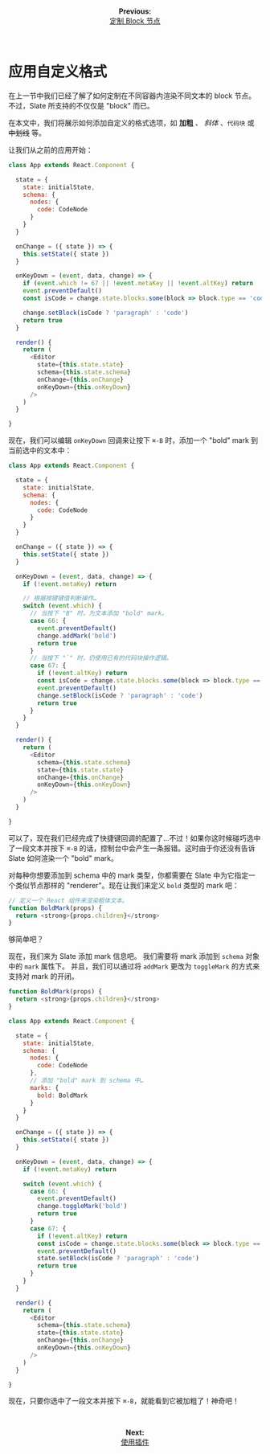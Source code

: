 
<br/>
<p align="center"><strong>Previous:</strong><br/><a href="./defining-custom-block-nodes.md">定制 Block 节点</a></p>
<br/>

# 应用自定义格式

在上一节中我们已经了解了如何定制在不同容器内渲染不同文本的 block 节点。不过，Slate 所支持的不仅仅是 "block" 而已。

在本文中，我们将展示如何添加自定义的格式选项，如 **加粗** 、 _斜体_ 、`代码块` 或 ~~中划线~~ 等。

让我们从之前的应用开始：

```js
class App extends React.Component {

  state = {
    state: initialState,
    schema: {
      nodes: {
        code: CodeNode
      }
    }
  }

  onChange = ({ state }) => {
    this.setState({ state })
  }

  onKeyDown = (event, data, change) => {
    if (event.which != 67 || !event.metaKey || !event.altKey) return
    event.preventDefault()
    const isCode = change.state.blocks.some(block => block.type == 'code')

    change.setBlock(isCode ? 'paragraph' : 'code')
    return true
  }

  render() {
    return (
      <Editor
        state={this.state.state}
        schema={this.state.schema}
        onChange={this.onChange}
        onKeyDown={this.onKeyDown}
      />
    )
  }

}
```

现在，我们可以编辑 `onKeyDown` 回调来让按下 `⌘-B` 时，添加一个 "bold" mark 到当前选中的文本中：

```js
class App extends React.Component {

  state = {
    state: initialState,
    schema: {
      nodes: {
        code: CodeNode
      }
    }
  }

  onChange = ({ state }) => {
    this.setState({ state })
  }

  onKeyDown = (event, data, change) => {
    if (!event.metaKey) return

    // 根据按键键值判断操作…
    switch (event.which) {
      // 当按下 "B" 时，为文本添加 "bold" mark。
      case 66: {
        event.preventDefault()
        change.addMark('bold')
        return true
      }
      // 当按下 "`" 时，仍使用已有的代码块操作逻辑。
      case 67: {
        if (!event.altKey) return
        const isCode = change.state.blocks.some(block => block.type == 'code')
        event.preventDefault()
        change.setBlock(isCode ? 'paragraph' : 'code')
        return true
      }
    }
  }

  render() {
    return (
      <Editor
        schema={this.state.schema}
        state={this.state.state}
        onChange={this.onChange}
        onKeyDown={this.onKeyDown}
      />
    )
  }

}
```

可以了，现在我们已经完成了快捷键回调的配置了…不过！如果你这时候碰巧选中了一段文本并按下 `⌘-B` 的话，控制台中会产生一条报错。这时由于你还没有告诉 Slate 如何渲染一个 "bold" mark。

对每种你想要添加到 schema 中的 mark 类型，你都需要在 Slate 中为它指定一个类似节点那样的 "renderer"。现在让我们来定义 `bold` 类型的 mark 吧：

```js
// 定义一个 React 组件来渲染粗体文本。
function BoldMark(props) {
  return <strong>{props.children}</strong>
}
```

够简单吧？

现在，我们来为 Slate 添加 mark 信息吧。
我们需要将 mark 添加到 `schema` 对象中的 `mark` 属性下。
并且，我们可以通过将 `addMark` 更改为 `toggleMark` 的方式来支持对 mark 的开闭。

```js
function BoldMark(props) {
  return <strong>{props.children}</strong>
}

class App extends React.Component {

  state = {
    state: initialState,
    schema: {
      nodes: {
        code: CodeNode
      },
      // 添加 "bold" mark 到 schema 中…
      marks: {
        bold: BoldMark
      }
    }
  }

  onChange = ({ state }) => {
    this.setState({ state })
  }

  onKeyDown = (event, data, change) => {
    if (!event.metaKey) return

    switch (event.which) {
      case 66: {
        event.preventDefault()
        change.toggleMark('bold')
        return true
      }
      case 67: {
        if (!event.altKey) return
        const isCode = change.state.blocks.some(block => block.type == 'code')
        event.preventDefault()
        state.setBlock(isCode ? 'paragraph' : 'code')
        return true
      }
    }
  }

  render() {
    return (
      <Editor
        schema={this.state.schema}
        state={this.state.state}
        onChange={this.onChange}
        onKeyDown={this.onKeyDown}
      />
    )
  }

}
```

现在，只要你选中了一段文本并按下 `⌘-B`，就能看到它被加粗了！神奇吧！

<br/>
<p align="center"><strong>Next:</strong><br/><a href="./using-plugins.md">使用插件</a></p>
<br/>
